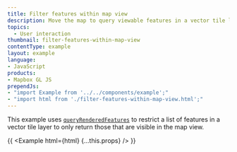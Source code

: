 ```yaml
---
title: Filter features within map view
description: Move the map to query viewable features in a vector tile layer and filter by typing in an input.
topics:
  - User interaction
thumbnail: filter-features-within-map-view
contentType: example
layout: example
language:
- JavaScript
products:
- Mapbox GL JS
prependJs:
- "import Example from '../../components/example';"
- "import html from './filter-features-within-map-view.html';"
---
```


This example uses [`queryRenderedFeatures`](/mapbox-gl-js/api/map/#map#queryrenderedfeatures) to restrict a list of features in a vector tile layer to only return those that are visible in the map view. 

{{ <Example html={html} {...this.props} /> }}
